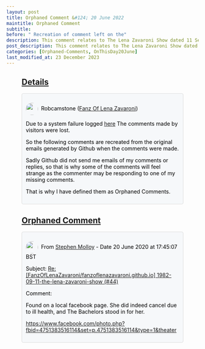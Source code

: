 ```yaml
---
layout: post
title: Orphaned Comment &#124; 20 June 2022
maintitle: Orphaned Comment
subtitle: 
before: " Recreation of comment left on the"
description: This comment relates to The Lena Zavaroni Show dated 11 September 1982
post_description: This comment relates to The Lena Zavaroni Show dated 11 September 1982
categories: [Orphaned-Comments, OnThisDay20June]
last_modified_at: 23 December 2023
---
```


<figure class="fig3">
<div class="CardLayout CardLayout-Height1">
<div class="CardItem"><h2 id="infobox1" class="infobox"><a href="#infobox1">Details</a></h2></div>
<div class="CardItem split">
<div class="discussions">
<p><img src="https://avatars.githubusercontent.com/u/54239649" class="shape"/>Robcamstone (<a class="link" href="https://github.com/FanzOfLenaZavaroni">Fanz Of Lena Zavaroni</a>)</p>
<p>Due to a system failure logged <a class="link" href="https://github.com/FanzOfLenaZavaroni/fanzoflenazavaroni.github.io/discussions/2">here</a> The comments made by visitors were lost.</p>
<p>So the following comments are recreated from the original emails generated by Github when the comments were made.</p>
<p>Sadly Github did not send me emails of my comments or replies, so that is why some of the comments will feel strange as the commenter may be responding to one of my missing comments.</p>
<p>That is why I have defined them as Orphaned Comments.</p>
</div>
</div></div>
</figure>

<figure class="fig3">
<div class="CardLayout CardLayout-Height1">
<div class="CardItem"><h2 id="infobox2" class="infobox"><a href="#infobox2">Orphaned Comment</a></h2></div>
<div class="CardItem split">
<div class="discussions">
<p><img src="https://avatars.githubusercontent.com/u/54290841" class="shape"/>From <a class="link" href="https://github.com/StephenMolloy1">Stephen Molloy</a> - Date 20 June 2020 at 17:45:07 BST</p>
<p>Subject: <a class="link" href="/1982-09-11-the-lena-zavaroni-show/">Re: [FanzOfLenaZavaroni/fanzoflenazavaroni.github.io] 1982-09-11-the-lena-zavaroni-show (#44)</a></p>
<p>Comment:</p>
<p>Found on a local facebook page. She did indeed cancel due to ill health, and The Bachelors stood in for her.</p>
<p><a href="https://www.facebook.com/photo.php?fbid=4751383516114&set=p.4751383516114&type=1&theater">https://www.facebook.com/photo.php?fbid=4751383516114&set=p.4751383516114&type=1&theater</a></p>
</div>
</div></div>
</figure>

<style>
.discussions {background-color:#f6f8fa; color:#000; padding: 10px; border-radius: 0.25rem; border-style: solid; border-color: #DBDBDB; border-width: 1px;}
.shape {
    background-color: var(--color-avatar-bg);
    border-radius: 50%;
    box-shadow: 0 0 0 1px var(--color-avatar-border);
    display: inline-block;
    flex-shrink: 0;
    line-height: 1;
    overflow: hidden;
    vertical-align: middle;
    width:32px;
    margin: 0px 8px 0px 0px;
}
</style>

